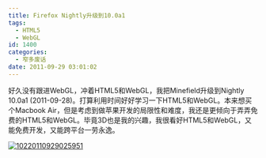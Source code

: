 ```yaml
---
title: Firefox Nightly升级到10.0a1
tags:
  - HTML5
  - WebGL
id: 1400
categories:
  - 窄多废话
date: 2011-09-29 03:01:02
---
```


好久没有跟进WebGL，冲着HTML5和WebGL，我把Minefield升级到Nightly 10.0a1 (2011-09-28)。打算利用时间好好学习一下HTML5和WebGL。本来想买个Macbook Air，但是考虑到做苹果开发的局限性和难度，我还是更倾向于弄弄免费的HTML5和WebGL。毕竟3D也是我的兴趣，我很看好HTML5和WebGL，又能免费开发，又能跨平台一劳永逸。

[![](http://www.zhaiduo.com/wp-content/uploads/2011/09/10220110929025951.jpg "10220110929025951")](http://www.zhaiduo.com/wp-content/uploads/2011/09/10220110929025951.jpg)